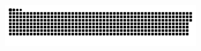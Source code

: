 ![snake animation](https://github.com/SymphonyIceAttack/SymphonyIceAttack/blob/output/github-contribution-grid-snake.svg)
